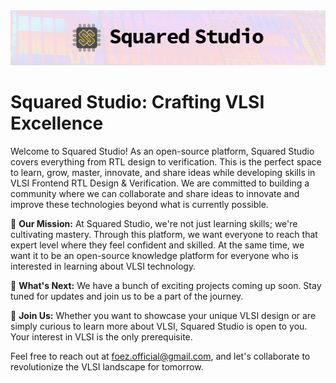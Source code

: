 <img src=../wall.png>

# Squared Studio: Crafting VLSI Excellence


Welcome to Squared Studio! As an open-source platform, Squared Studio covers everything from RTL design to verification. This is the perfect space to learn, grow, master, innovate, and share ideas while developing skills in VLSI Frontend RTL Design & Verification. We are committed to building a community where we can collaborate and share ideas to innovate and improve these technologies beyond what is currently possible.


🎯 **Our Mission:** At Squared Studio, we're not just learning skills; we're cultivating mastery. Through this platform, we want everyone to reach that expert level where they feel confident and skilled. At the same time, we want it to be an open-source knowledge platform for everyone who is interested in learning about VLSI technology. 


🚀 **What's Next:** We have a bunch of exciting projects coming up soon. Stay tuned for updates and join us to be a part of the journey. 


🤝 **Join Us:** Whether you want to showcase your unique VLSI design or are simply curious to learn more about VLSI, Squared Studio is open to you. Your interest in VLSI is the only prerequisite.

Feel free to reach out at foez.official@gmail.com, and let's collaborate to revolutionize the VLSI landscape for tomorrow.
